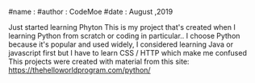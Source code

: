 #name   : 
#author : CodeMoe
#date   : August ,2019

Just started learning Phyton This is my project that's created when I learning Python from scratch or coding in particular.. I choose Python because it's popular and used widely, I considered learning Java or javascript first but I have to learn CSS / HTTP which make me confused This projects were created with material from this site: https://thehelloworldprogram.com/python/